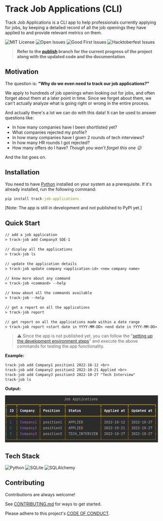 # Track Job Applications (CLI)

Track Job Applications is a CLI app to help
professionals currently applying for jobs, by keeping
a detailed record of all the job openings they have
applied to and provide relevant metrics on them.

![MIT License](https://img.shields.io/github/license/Aditya-Gupta1/job-application-cli?color=green&style=flat-square)
![Open Issues](https://img.shields.io/github/issues/Aditya-Gupta1/job-application-cli?color=dark-green&style=flat-square)
![Good First Issues](https://img.shields.io/github/issues/Aditya-Gupta1/job-application-cli/good%20first%20issue?color=blue&style=flat-square)
![Hacktoberfest Issues](https://img.shields.io/github/issues/Aditya-Gupta1/job-application-cli/hacktoberfest?color=cyan&style=flat-square)

> **Refer to the [publish](https://github.com/Aditya-Gupta1/track-job-applications/tree/publish) branch for the current progress of the project along with the updated code and the documentation**.

## Motivation

The question is: **"Why do we even need to track our job applications?"**

We apply to hundreds of job openings when looking out for jobs, and often forget about
them at a later point in time. Since we forget about them, we can't actually analyze
what is going right or wrong in the entire process. 

And actually there's a lot we can do with this data! It can be used to answer questions like:

- In how many companies have I been shortlisted yet?
- What companies rejected my profile?
- In how many companies have I given 2 rounds of tech interviews?
- In how many HR rounds I got rejected?
- How many offers do I have? *Though you won't forget this one :wink:*

And the list goes on.

## Installation

You need to have [Python](https://www.python.org/downloads/) installed on your system as a prerequisite.
If it's already installed, run the following command:

```cmd
pip install track-job-applications
```
[Note: The app is still in development and not published to PyPI yet.]

## Quick Start

```commandline
// add a job application
> track-job add CompanyX SDE-1

// display all the applications
> track-job ls

// update the application details
> track-job update company <application-id> <new company name>

// know more about any command
> track-job <command> --help

// know about all the commands available
> track-job --help

// get a report on all the applications
> track-job report

// get report on all the applications made within a date range
> track-job report <start date in YYYY-MM-DD> <end date in YYYY-MM-DD>
```

> :warning: Since the app is not published yet, you can follow the "[setting up the development environment steps](https://github.com/Aditya-Gupta1/track-job-applications/blob/publish/CONTRIBUTING.md#setting-up-the-development-environment)" and execute the above commands for testing the app functionality.

**Example:**
```commandline
track-job add Company1 position1 2022-10-12 <br>
track-job add Company2 position2 2022-10-21 Applied <br>
track-job add Company3 position3 2022-10-27 "Tech Interview" 
track-job ls
```
**Output:**
<p align="center">
<img src="example.PNG">
</p>

## Tech Stack

![Python](https://img.shields.io/badge/python-3670A0?style=for-the-badge&logo=python&logoColor=ffdd54)
![SQLite](https://img.shields.io/badge/sqlite-%2307405e.svg?style=for-the-badge&logo=sqlite&logoColor=white)
![SQLAlchemy](https://img.shields.io/badge/SQLAlchemy-blue.svg?logoColor=white&style=for-the-badge&color=red)

## Contributing

Contributions are always welcome!

See [CONTRIBUTING.md](https://github.com/Aditya-Gupta1/track-job-applications/blob/publish/CONTRIBUTING.md) for ways to get started.

Please adhere to this project's [CODE OF CONDUCT](https://github.com/Aditya-Gupta1/track-job-applications/blob/publish/CODE_OF_CONDUCT.md).
